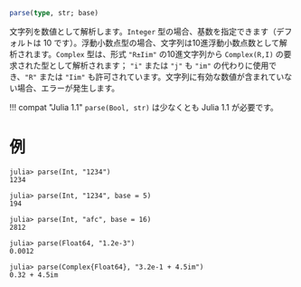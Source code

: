 ```julia
parse(type, str; base)
```

文字列を数値として解析します。`Integer` 型の場合、基数を指定できます（デフォルトは 10 です）。浮動小数点型の場合、文字列は10進浮動小数点数として解析されます。`Complex` 型は、形式 `"R±Iim"` の10進文字列から `Complex(R,I)` の要求された型として解析されます； `"i"` または `"j"` も `"im"` の代わりに使用でき、`"R"` または `"Iim"` も許可されています。文字列に有効な数値が含まれていない場合、エラーが発生します。

!!! compat "Julia 1.1"
    `parse(Bool, str)` は少なくとも Julia 1.1 が必要です。


# 例

```jldoctest
julia> parse(Int, "1234")
1234

julia> parse(Int, "1234", base = 5)
194

julia> parse(Int, "afc", base = 16)
2812

julia> parse(Float64, "1.2e-3")
0.0012

julia> parse(Complex{Float64}, "3.2e-1 + 4.5im")
0.32 + 4.5im
```
